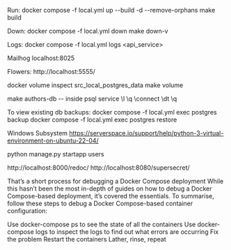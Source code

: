 Run:
docker compose -f local.yml up --build -d --remove-orphans
make build

Down:
docker compose -f local.yml down
make down-v

Logs:
docker compose -f local.yml logs <api_service>

Mailhog
localhost:8025 

Flowers:
http://localhost:5555/

docker volume inspect src_local_postgres_data
make volume

make authors-db
-- inside psql service
    \l
    \q
    \connect
    \dt
    \q


To view existing db backups:
docker compose -f local.yml exec postgres backup
docker compose -f local.yml exec postgres restore <backupfile>


Windows Subsystem
https://serverspace.io/support/help/python-3-virtual-environment-on-ubuntu-22-04/



python manage.py startapp users


http://localhost:8000/redoc/
http://localhost:8080/supersecret/


That’s a short process for debugging a Docker Compose deployment
While this hasn’t been the most in-depth of guides on how to debug a Docker Compose-based deployment, it’s covered the essentials. To summarise, follow these steps to debug a Docker Compose-based container configuration:

Use docker-compose ps to see the state of all the containers
Use docker-compose logs to inspect the logs to find out what errors are occurring
Fix the problem
Restart the containers
Lather, rinse, repeat